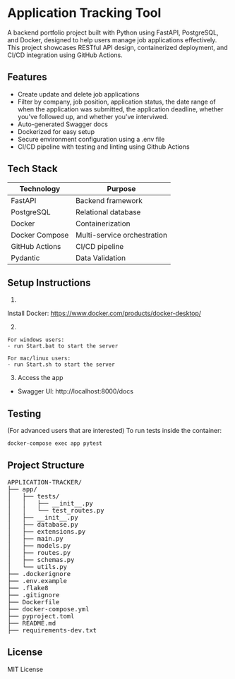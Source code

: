# Application Tracking Tool
A backend portfolio project built with Python using FastAPI, PostgreSQL, and Docker, designed to help users manage job applications effectively. This project showcases RESTful API design, containerized deployment, and CI/CD integration using GitHub Actions.

## Features
- Create update and delete job applications
- Filter by company, job position, application status, the date range of when the application was submitted, the application deadline, whether you've followed up, and whether you've interviwed.
- Auto-generated Swagger docs
- Dockerized for easy setup
- Secure environment configuration using a .env file
- CI/CD pipeline with testing and linting using Github Actions


## Tech Stack
|Technology    |Purpose                    |
|--------------|---------------------------|
|FastAPI       |Backend framework          |
|PostgreSQL    |Relational database        |
|Docker        |Containerization           |
|Docker Compose|Multi-service orchestration|
|GitHub Actions|CI/CD pipeline             |
|Pydantic      |Data Validation            |

## Setup Instructions
1.
Install Docker:
https://www.docker.com/products/docker-desktop/


2.
```
For windows users:
- run Start.bat to start the server

For mac/linux users:
- run Start.sh to start the server
```
3. Access the app
- Swagger UI: http://localhost:8000/docs

## Testing 
(For advanced users that are interested)
To run tests inside the container:
```bash
docker-compose exec app pytest
```

## Project Structure
<pre>
APPLICATION-TRACKER/
├── app/
│   ├── tests/
│   │   ├── __init__.py
│   │   └── test_routes.py
│   ├── __init__.py
│   ├── database.py
│   ├── extensions.py
│   ├── main.py
│   ├── models.py
│   ├── routes.py
│   ├── schemas.py
│   └── utils.py
├── .dockerignore
├── .env.example
├── .flake8
├── .gitignore
├── Dockerfile
├── docker-compose.yml
├── pyproject.toml
├── README.md
├── requirements-dev.txt
</pre>

## License
MIT License